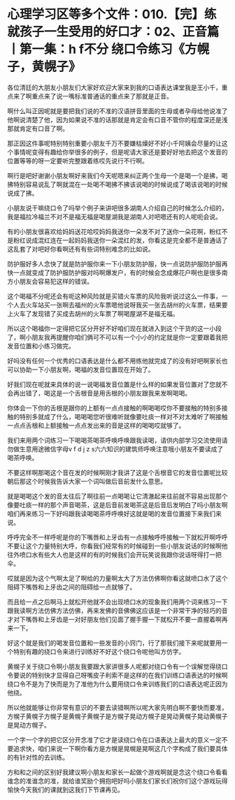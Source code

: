 # 心理学习区等多个文件：010.【完】练就孩子一生受用的好口才：02、正音篇丨第一集：h f不分 绕口令练习《方幌子，黄幌子》

各位清廷的大朋友小朋友们大家好欢迎大家来到我的口语表达课堂我是王小千，重点来了啊重点来了说一嘴标准普通话的重点来了那就是正音。

啊什么叫正因呢就是要把我们说的不准的汉语拼音里面的生母或者孕母给他说准了他啊说清楚了他，因为如果说不准的话那就是肯定会有口音不管你的程度深还是浅那就肯定有口音了啊。

那正因这件事呢特别特别重要小朋友千万不要嫌枯燥好不好小千阿姨会尽量的让这个事情呢变得有趣给你举很多的例子，但是呢请大家还是要好好地去把这个发音的位置等等的呀一定要听完整跟着练哎先说行不行啊。

啊行是吧好谢谢小朋友啊好来我们今天呢嗯来纠正两个生母一个是喝一个是拂，喝拂特别容易说乱了啊就混在一处喝不喝拂不拂该说喝的时候说成了喝该说喝的时候说成了拂。

小朋友说干嘛绕口令了吗举个例子来讲吧很多湖南人介绍自己的时候怎么介绍的，我是福拉冷福兰不对不是福无福是喝屋湖我是湖南人对吧嗯还有的人呢呃会说。

有的小朋友很喜欢给妈妈送花哈哎妈妈我送你一朵发不对了送你一朵花啊，粉红不是粉红说成混红连在一起妈妈我送你一朵混红的发，你看这是完全都不是普通话了这乱套了对吧好你看啊还有有些词特别难念的比如说。

防护服好多人念快了就是防护服你来一下小朋友防护服，快一点说防护服防护服再快一点就变成了防护服防护服对吗啊爆发户，有的时候会念成爆花户啊也是很多南方小朋友会容易犯这样的错误。

这个喝福不分呢还会有呃这种风险就是买错火车票的风险我听说过这么一件事，一个人去火车站买一张啊去福州的火车票嗯他说呀我买一张去胡州的火车票，结果要上火车了发现错了买成去胡州的火车票了啊喝屋湖不是福无福。

所以这个喝福你一定得把它区分开好不好咱们现在就进入到这个干货的这一小段了，啊小朋友我再提醒你咱们俩可不可以有一个小小的约定就是你一定要跟着我把发音位置和小练习做完。

好吗没有任何一个优秀的口语表达是什么都不用练他就完成了的没有好吧啊家长也可以协助一下小朋友啊，喝福的发音位置现在开始了。

好我们现在呢就来具体的说一说喝福发音位置是什么样的如果发音位置对了您就不会再出错了，喝这是一个舌根音是用舌根的小朋友跟我来发啊喝喝。

你体会一下你的舌根是跟你的上额有一点点接触的啊喝喝哎你不要接触的特别多接触的特别多就成了什么，喝喝喝您听很难听就像要吐痰一样对不对太难听了啊接触一点点舌根和上额接触一点点发出来的音是这样的喝喝哎就够了。

我们来用两个词练习一下喝喝茶喝茶呼唤呼唤跟我读喝，请供内部学习交流使用请勿做生意用途微信字母v f d j z s六六知识的建筑师呼唤注意哦小朋友不要读成了喝茶呼唤。

不要这样啊那喝这个音在发的时候啊刚才我讲了这是个舌根音它的发音位置呢比较朝后那这个时候我告诉大家一个词叫做后音前发什么意思。

就是喝喝这个发的音太往后了啊往前一点喝喝让它清澈起来往前就不容易出现那个像要吐痰一样的那个声音喝茶，这是后音前发喝茶这是后音后发明白了吗小朋友啊咱们再来练习一下好吗跟我读喝喝茶呼呼唤好这就是喝的发音位置接下来我们来说。

呼呼完全不一样呼呢是你的下嘴唇和上牙齿有一点接触呼呼接触一下就松开啊呼呼不要让这个力量特别大呼，你看我们经常有的时候碰到一些小朋友说话的时候啊他往外喷口水有些大人也是这样的有的时候我们会开玩笑说我跟你说话呀得打一把伞。

哎就是因为这个气啊太足了啊给的力量啊太大了方法仿佛啊你看这就喷口水了这个阻碍下嘴唇和上牙齿之间的阻碍给一点就够了。

而且给一点之后啊马上就松开他就不会出现喷口水的现象我们用两个词来练习一下跟我读啊方法仿佛方法仿佛，再来发佛的音佛佛这应该是一个非常干净的轻巧的音才对下嘴唇和上牙齿是一对好朋友他们见面了握手握一下就松开不要一直握着啊再来一下。

好这个就是我们的喝发音位置和一些发音的小窍门，行了那我们接下来呢就要用一个特别有趣的绕口令来进行训练好不好这个绕口令呢他叫方仿字。

黄幌子关于绕口令啊小朋友我要跟大家讲很多人呢都对绕口令有一个误解觉得绕口令要说的特别快才显得自己呀嘴皮子利索不是这样的在我们训练口语表达的时候啊绕口令不是为了快而是为了准他为什么要用绕口令来训练我们的口语表达呢正因为他绕。

所以他就能够让你非常有意识的不要去读错啊所以呢大家先明白啊不要快而要准，方幌子黄幌子方幌子是黄幌子黄幌子是方幌子晃动方幌子是晃动黄幌子晃动黄幌子是晃动方幌子。

一个字一个字的把它区分开念准了它才是读绕口令在口语表达上最大的意义一定不要追求快，咱们来说一下啊你看方是方幌是晃幌是晃啊这几个字构成了我们要具体的有针对性的去训练。

方和和之间的区别好我建议啊小朋友和家长一起做个游戏啊就是念这个绕口令看看谁念的准谁念的准，就给谁奖励个拥抱吧好吗小朋友们家长们祝你们这个游戏玩得愉快今天我们的课就到这我们下节课再见。